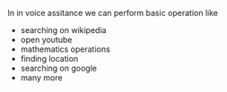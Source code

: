 In in voice assitance we can perform basic operation like
- searching on wikipedia
- open youtube
- mathematics operations
- finding location
- searching on google
- many more
